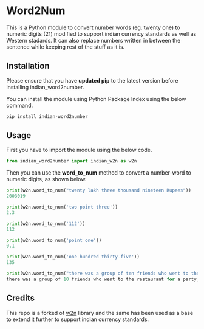# Word2Num

This is a Python module to convert number words (eg. twenty one) to numeric digits (21) modified to support indian currency standards as well as Western stadards.
It can also replace numbers written in between the sentence while keeping rest of the stuff as it is.

## Installation

Please ensure that you have **updated pip** to the latest version before installing indian_word2number.

You can install the module using Python Package Index using the below command.
```python
pip install indian-word2number

```

## Usage

First you have to import the module using the below code.

```python
from indian_word2number import indian_w2n as w2n
```

Then you can use the **word_to_num** method to convert a number-word to numeric digits, as shown below.
```python
print(w2n.word_to_num("twenty lakh three thousand nineteen Rupees"))
2003019
```
```python
print(w2n.word_to_num('two point three')) 
2.3
```
```python
print(w2n.word_to_num('112')) 
112
```
```python
print(w2n.word_to_num('point one')) 
0.1
```
```python
print(w2n.word_to_num('one hundred thirty-five')) 
135
```
```python
print(w2n.word_to_num("there was a group of ten friends who went to the restaurant for a party, ordered thirty two dishes including ten drinks and bill came out as ten thousand five hundred and thirty paisa")) 
there was a group of 10 friends who went to the restaurant for a party, ordered 32 dishes including 10 drinks and bill came out as 10500.3
```
## Credits
This repo is a forked of [w2n](https://github.com/akshaynagpal/w2n) library and the same has been used as a base to extend it further to support indian currency standards.